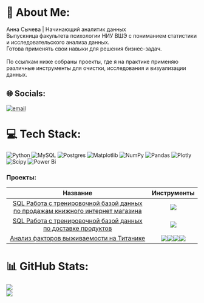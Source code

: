 # 💫 About Me:
Анна Сычева | Начинающий аналитик данных <br>Выпускница факультета психологии НИУ ВШЭ с пониманием статистики и исследовательского анализа данных. <br>Готова применять свои навыки для решения бизнес-задач.<br><br>По ссылкам ниже собраны проекты, где я на практике применяю различные инструменты для очистки, исследования и визуализации данных.


## 🌐 Socials:
[![email](https://img.shields.io/badge/Email-D14836?logo=gmail&logoColor=white)](mailto:6280258@mail.ru) 

# 💻 Tech Stack:
![Python](https://img.shields.io/badge/python-3670A0?style=for-the-badge&logo=python&logoColor=ffdd54) ![MySQL](https://img.shields.io/badge/mysql-4479A1.svg?style=for-the-badge&logo=mysql&logoColor=white) ![Postgres](https://img.shields.io/badge/postgres-%23316192.svg?style=for-the-badge&logo=postgresql&logoColor=white) ![Matplotlib](https://img.shields.io/badge/Matplotlib-%23ffffff.svg?style=for-the-badge&logo=Matplotlib&logoColor=black) ![NumPy](https://img.shields.io/badge/numpy-%23013243.svg?style=for-the-badge&logo=numpy&logoColor=white) ![Pandas](https://img.shields.io/badge/pandas-%23150458.svg?style=for-the-badge&logo=pandas&logoColor=white) ![Plotly](https://img.shields.io/badge/Plotly-%233F4F75.svg?style=for-the-badge&logo=plotly&logoColor=white) ![Scipy](https://img.shields.io/badge/SciPy-%230C55A5.svg?style=for-the-badge&logo=scipy&logoColor=%white) ![Power Bi](https://img.shields.io/badge/power_bi-F2C811?style=for-the-badge&logo=powerbi&logoColor=black)

###  Проекты:
| Название | Инструменты |
| :--------: | :-------: |
|[SQL Работа с тренировочной базой данных по продажам книжного интернет магазина](https://github.com/sasergeevna/SQL_book_store_project.github.io) |<img src="https://img.shields.io/badge/PostgreSQL-black?style=flat-square&logo=postgresql&logoColor=white"/>|
|[SQL Работа с тренировочной базой данных по доставке продуктов](https://github.com/sasergeevna/SQL_products_delivery_project.github.io) |<img src="https://img.shields.io/badge/PostgreSQL-black?style=flat-square&logo=postgresql&logoColor=white"/>|
|[Анализ факторов выживаемости на Титанике](https://github.com/sasergeevna/python_projects.github.io) |<img src="https://img.shields.io/badge/MatPlotlib-black?style=flat-square"/><img src="https://img.shields.io/badge/Pandas-black?style=flat-square&logo=pandas&logoColor=orange"/><img src="https://img.shields.io/badge/Plotly-black?style=flat-square&logo=plotly&logoColor=orange"/><img src="https://img.shields.io/badge/NumPy-black?style=flat-square&logo=numpy&logoColor=orange"/>|



# 📊 GitHub Stats:
![](https://github-readme-stats.vercel.app/api?username=sasergeevna&theme=dark&hide_border=false&include_all_commits=false&count_private=false)<br/>
![](https://nirzak-streak-stats.vercel.app/?user=sasergeevna&theme=dark&hide_border=false)<br/>
